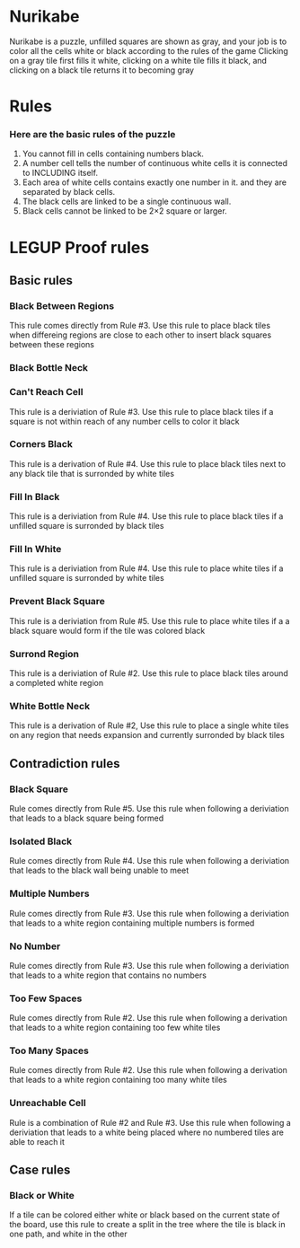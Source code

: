 # Nurikabe 
Nurikabe is a puzzle, unfilled squares are shown as gray, and your job is to color all the cells white or black according to the rules of the game
Clicking on a gray tile first fills it white, clicking on a white tile fills it black, and clicking on a black tile returns it to becoming gray

# Rules
### Here are the basic rules of the puzzle

1) You cannot fill in cells containing numbers black.
2) A number cell tells the number of continuous white cells it is connected to INCLUDING itself. 
3) Each area of white cells contains exactly one number in it. and they are separated by black cells.
4) The black cells are linked to be a single continuous wall.
5) Black cells cannot be linked to be 2×2 square or larger.

# LEGUP Proof rules
## Basic rules
### Black Between Regions 
 
This rule comes directly from Rule #3. Use this rule to place black tiles when differeing regions are close to each other to insert black squares between these regions

### Black Bottle Neck
 

### Can't Reach Cell
 
This rule is a deriviation of Rule #3. Use this rule to place black tiles if a square is not within reach of any number cells to color it black

### Corners Black
 

This rule is a derivation of Rule #4. Use this rule to place black tiles next to any black tile that is surronded by white tiles 

### Fill In Black
 
This rule is a deriviation from Rule #4. Use this rule to place black tiles if a unfilled square is surronded by black tiles 

### Fill In White
 

This rule is a deriviation from Rule #4. Use this rule to place white tiles if a unfilled square is surronded by white tiles

### Prevent Black Square
 

This rule is a deriviation from Rule #5. Use this rule to place white tiles if a a black square would form if the tile was colored black

### Surrond Region
 
This rule is a deriviation of Rule #2. Use this rule to place black tiles around a completed white region 

### White Bottle Neck
 

This rule is a derivation of Rule #2, Use this rule to place a single white tiles on any region that needs expansion and currently surronded by black tiles

## Contradiction rules
### Black Square
 
Rule comes directly from Rule #5. Use this rule when following a deriviation that leads to a black square being formed

### Isolated Black
 

Rule comes directly from Rule #4. Use this rule when following a deriviation that leads to  the black wall being unable to meet

### Multiple Numbers

Rule comes directly from Rule #3. Use this rule when following a deriviation that leads to a white region containing multiple numbers is formed

### No Number
 

Rule comes directly from Rule #3. Use this rule when following a deriviation that leads to a white region that contains no numbers

### Too Few Spaces
 

Rule comes directly from Rule #2. Use this rule when following a derivation that leads to a white region containing too few white tiles

### Too Many Spaces
 

Rule comes directly from Rule #2. Use this rule when following a derivation that leads to a white region containing too many white tiles

### Unreachable Cell
 

Rule is a combination of Rule #2 and Rule #3. Use this rule when following a deriviation that leads to a white being placed where no numbered tiles are able to reach it

## Case rules

### Black or White

If a tile can be colored either white or black based on the current state of the board, use this rule to create a split in the tree where the tile is black in one path, and white in the other